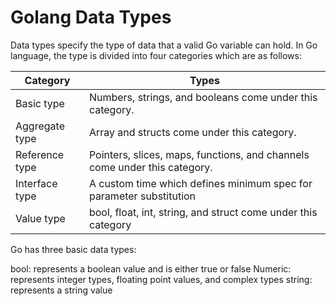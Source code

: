 # Golang Data Types

Data types specify the type of data that a valid Go variable can hold.
In Go language, the type is divided into four categories which are as follows:

| Category       | Types                                                                     |
| -------------- | ------------------------------------------------------------------------- |
| Basic type     | Numbers, strings, and booleans come under this category.                  |
| Aggregate type | Array and structs come under this category.                               |
| Reference type | Pointers, slices, maps, functions, and channels come under this category. |
| Interface type | A custom time which defines minimum spec for parameter substitution        |
| Value type     | bool, float, int, string, and struct come under this category              |

Go has three basic data types:

bool: represents a boolean value and is either true or false
Numeric: represents integer types, floating point values, and complex types
string: represents a string value
